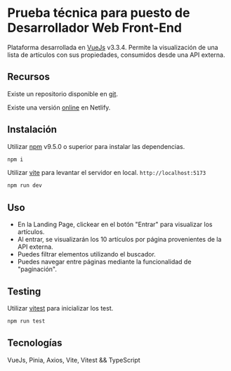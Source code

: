 # Prueba técnica para puesto de Desarrollador Web Front-End

Plataforma desarrollada en [VueJs](https://vuejs.org/) v3.3.4. Permite la visualización de una lista de artículos con sus propiedades, consumidos desde una API externa.

## Recursos

Existe un repositorio disponible en [git](https://github.com/GwerhDev/VueApp-Client/).

Existe una versión [online](https://gwerhdev-vue-app.netlify.app/) en Netlify.

## Instalación

Utilizar [npm](https://www.npmjs.com/) v9.5.0 o superior para instalar las dependencias.

```bash
npm i
```
Utilizar [vite](https://vitejs.dev/) para levantar el servidor en local. `http://localhost:5173`
```bash
npm run dev
```

## Uso
- En la Landing Page, clickear en el botón "Entrar" para visualizar los artículos.
- Al entrar, se visualizarán los 10 artículos por página provenientes de la API externa.
- Puedes filtrar elementos utilizando el buscador.
- Puedes navegar entre páginas mediante la funcionalidad de "paginación".

## Testing

Utilizar [vitest](https://vitest.dev/) para inicializar los test.
```bash
npm run test
```

## Tecnologías

VueJs, Pinia, Axios, Vite, Vitest && TypeScript